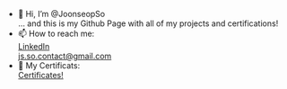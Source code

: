 - 👋 Hi, I’m @JoonseopSo <br>
   ... and this is my Github Page with all of my projects and certifications!
- 📫 How to reach me: <br>
        [LinkedIn](https://www.linkedin.com/in/joonseop-so-a60992232/) <br>
        js.so.contact@gmail.com <br>
- 📃 My Certificats: <br>
         [Certificates!](https://github.com/JoonseopSo/JoonseopSo/tree/a6e264351b0c8bd2008ca8fa74e78025e83079bf/Certifications)
        
